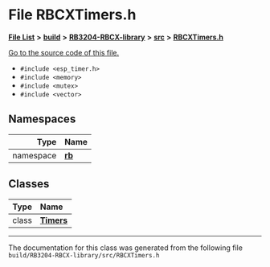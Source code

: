 
# File RBCXTimers.h


[**File List**](files.md) **>** [**build**](dir_4fef79e7177ba769987a8da36c892c5f.md) **>** [**RB3204-RBCX-library**](dir_6e2f6bf38ad600996f360c484704d30b.md) **>** [**src**](dir_2fb57cfb6554052417264f60890e0af6.md) **>** [**RBCXTimers.h**](RBCXTimers_8h.md)

[Go to the source code of this file.](RBCXTimers_8h_source.md)



* `#include <esp_timer.h>`
* `#include <memory>`
* `#include <mutex>`
* `#include <vector>`









## Namespaces

| Type | Name |
| ---: | :--- |
| namespace | [**rb**](namespacerb.md) <br> |

## Classes

| Type | Name |
| ---: | :--- |
| class | [**Timers**](classrb_1_1Timers.md) <br> |














------------------------------
The documentation for this class was generated from the following file `build/RB3204-RBCX-library/src/RBCXTimers.h`